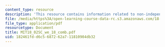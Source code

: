 ```yaml
---
content_type: resource
description: 'This resource contains information related to non-independent variables. '
file: /media/https%3A/open-learning-course-data-rc.s3.amazonaws.com/18-02sc-multivariable-calculus-fall-2010/182461fdd6c5687262a711810904db32_MIT18_02SC_we_18_comb.pdf
file_type: application/pdf
resourcetype: Document
title: MIT18_02SC_we_18_comb.pdf
uid: 182461fd-d6c5-6872-62a7-11810904db32
---
```

